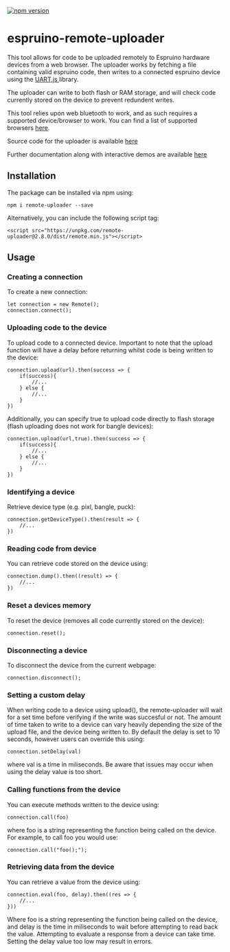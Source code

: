 [![npm version](https://badge.fury.io/js/remote-uploader.svg)](https://badge.fury.io/js/remote-uploader)

# espruino-remote-uploader

This tool allows for code to be uploaded remotely to Espruino hardware devices from a web browser. 
The uploader works by fetching a file containing valid espruino code, then writes to a connected espruino device
using the <a href="https://www.espruino.com/UART.js"> UART.js </a> library. 

The uploader can write to both flash or RAM storage, and will check code currently stored on the device to prevent redundent writes.

This tool relies upon web bluetooth to work, and as such requires a supported device/browser to work. You can find a list of supported browsers
<a href="https://developer.mozilla.org/en-US/docs/Web/API/Web_Bluetooth_API#browser_compatibility">here</a>. 

Source code for the uploader is available <a href="https://github.com/cmurray95/espruino-remote-uploader">here</a>

Further documentation along with interactive demos are available <a href="https://cmurray95.github.io/espruino-remote-uploader/">here</a>

## Installation

The package can be installed via npm using:

`npm i remote-uploader --save`

Alternatively, you can include the following script tag:

```
<script src="https://unpkg.com/remote-uploader@2.8.0/dist/remote.min.js"></script>
```

## Usage

### Creating a connection
To create a new connection:

```
let connection = new Remote();
connection.connect();
```

### Uploading code to the device
To upload code to a connected device. Important to note that the upload function will have a delay before returning whilst code is being written to the device:

```
connection.upload(url).then(success => {
    if(success){
        //...
    } else {
        //...
    }
})
```

Additionally, you can specify true to upload code directly to flash storage (flash uploading does not work for bangle devices):
```
connection.upload(url,true).then(success => {
    if(success){
        //...
    } else {
        //...
    }
})
```

### Identifying a device
Retrieve device type (e.g. pixl, bangle, puck):
```
connection.getDeviceType().then(result => {
    //...
})
```

### Reading code from device
You can retrieve code stored on the device using:
```
connection.dump().then((result) => {
    //...
})
```

### Reset a devices memory
To reset the device (removes all code currently stored on the device):
```
connection.reset();
```

### Disconnecting a device
To disconnect the device from the current webpage:
```
connection.disconnect();
```

### Setting a custom delay
When writing code to a device using upload(), the remote-uploader will wait for a set time before verifying if the write was succesful or not.
The amount of time taken to write to a device can vary heavily depending the size of the upload file, and the device being written to. By default the delay is set to 10 seconds,
however users can override this using:

```
connection.setDelay(val)
```

where val is a time in miliseconds. Be aware that issues may occur when using the delay value is too short.

### Calling functions from the device
You can execute methods written to the device using:

```
connection.call(foo)
```

where foo is a string representing the function being called on the device. For example, to call foo you would use:

```
connection.call("foo();");
```

### Retrieving data from the device
You can retrieve a value from the device using:
```
connection.eval(foo, delay).then((res => {
    //...
}))
```

Where foo is a string representing the function being called on the device, and delay is the time in miliseconds to wait before attempting to read back the value.
Attempting to evaluate a response from a device can take time. Setting the delay value too low may result in errors.

